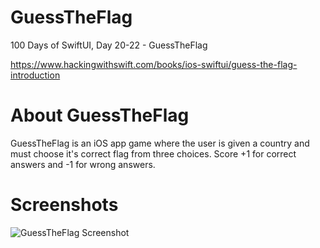 # GuessTheFlag
100 Days of SwiftUI, Day 20-22 - GuessTheFlag

https://www.hackingwithswift.com/books/ios-swiftui/guess-the-flag-introduction

# About GuessTheFlag
GuessTheFlag is an iOS app game where the user is given a country and must choose it's correct flag from three choices. 
Score +1 for correct answers and -1 for wrong answers.

# Screenshots
![GuessTheFlag Screenshot](<https://github.com/clearlynow/GuessTheFlag/blob/main/guesstheflag.gif>)
